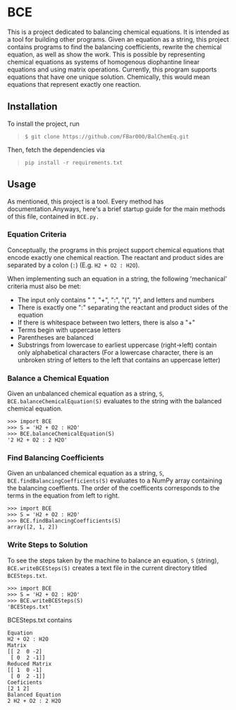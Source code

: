 # BCE

This is a project dedicated to balancing chemical equations. It is intended as a tool for building other programs. Given an equation as a string, this project contains programs to find the balancing coefficients, rewrite the chemical equation, as well as show the work. This is possible by representing chemical equations as systems of homogenous diophantine linear equations and using matrix operations. Currently, this program supports equations that have one unique solution. Chemically, this would mean equations that represent exactly one reaction.

## Installation

To install the project, run 

> `$ git clone https://github.com/FBar000/BalChemEq.git`

Then, fetch the dependencies via

> `pip install -r requirements.txt`

## Usage 

As mentioned, this project is a tool. Every method has documentation.Anyways, here's a brief startup guide for the main methods of this file, contained in `BCE.py.`

### Equation Criteria

Conceptually, the programs in this project support chemical equations that encode exactly one chemical reaction. The reactant and product sides are separated by a colon (`:`) (E.g. `H2 + O2 : H2O`). 

When implementing such an equation in a string, the following 'mechanical' criteria must also be met:

- The input only contains " ", "+", ":", "(", ")", and letters and numbers
- There is exactly one ":" separating the reactant and product sides of the equation
- If there is whitespace between two letters, there is also a "+"
- Terms begin with uppercase letters
- Parentheses are balanced
- Substrings from lowercase to earliest uppercase (right->left) contain only alphabetical characters
(For a lowercase character, there is an unbroken string of letters to the left that contains an uppercase letter)


### Balance a Chemical Equation

Given an unbalanced chemical equation as a string, `S`,  `BCE.balanceChemicalEquation(S)` evaluates to the string with the balanced chemical equation.

```
>>> import BCE
>>> S = 'H2 + O2 : H2O'
>>> BCE.balanceChemicalEquation(S)
'2 H2 + O2 : 2 H2O'
```

### Find Balancing Coefficients

Given an unbalanced chemical equation as a string, `S`, `BCE.findBalancingCoefficients(S)` evaluates to a NumPy array containing the balancing coeffients. The order of the coefficents corresponds to the terms in the equation from left to right.

```
>>> import BCE
>>> S = 'H2 + O2 : H2O'
>>> BCE.findBalancingCoefficients(S)
array([2, 1, 2])
```

### Write Steps to Solution

To see the steps taken by the machine to balance an equation, `S` (string), `BCE.writeBCESteps(S)` creates a text file in the current directory titled `BCESteps.txt`.


```
>>> import BCE
>>> S = 'H2 + O2 : H2O'
>>> BCE.writeBCESteps(S)
'BCESteps.txt'
```
BCESteps.txt contains

```
Equation
H2 + O2 : H2O
Matrix
[[ 2  0 -2]
 [ 0  2 -1]]
Reduced Matrix
[[ 1  0 -1]
 [ 0  2 -1]]
Coeficients
[2 1 2]
Balanced Equation
2 H2 + O2 : 2 H2O
```

